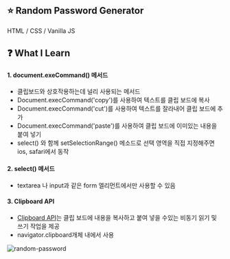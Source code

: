 ## :star: Random Password Generator

HTML / CSS / Vanilla JS
<br/>

## :question: What I Learn

#### 1. document.exeCommand() 메서드

- 클립보드와 상호작용하는데 널리 사용되는 메서드
- Document.execCommand('copy')를 사용하여 텍스트를 클립 보드에 복사
- Document.execCommand('cut')를 사용하여 텍스트를 잘라내어 클립 보드에 추가
- Document.execCommand('paste')를 사용하여 클립 보드에 이미있는 내용을 붙여 넣기
- select() 와 함께 setSelectionRange() 메소드로 선택 영역을 직접 지정해주면 ios, safari에서 동작

#### 2. select() 메서드

- textarea 나 input과 같은 form 엘리먼트에서만 사용할 수 있음

#### 3. Clipboard API

- [Clipboard API](https://developer.mozilla.org/ko/docs/Web/API/Clipboard_API)는 클립 보드에 내용을 복사하고 붙여 넣을 수있는 비동기 읽기 및 쓰기 작업을 제공
- navigator.clipboard개체 내에서 사용
  <br/>

![random-password](https://user-images.githubusercontent.com/76716519/131508002-15b358ef-7ca4-4242-bc3b-1cc4c549da08.gif)
